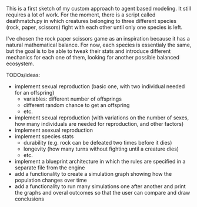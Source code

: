 This is a first sketch of my custom approach to agent based modeling. It still requires a lot of work. For the moment, there is a script called deathmatch.py in which creatures belonging to three different species (rock, paper, scissors) fight with each other until only one species is left.

I've chosen the rock paper scissors game as an inspiration because it has a natural mathematical balance. For now, each species is essentialy the same, but the goal is to be able to tweak their stats and introduce different mechanics for each one of them, looking for another possible balanced ecosystem.

TODOs/ideas:
- implement sexual reproduction (basic one, with two individual needed for an offspring)
   - variables: different number of offsprings
   - different random chance to get an offspring
   - etc.
- implement sexual reproduction (with variations on the number of sexes, how many individuals are needed for reproduction, and other factors)
- implement asexual reproduction
- implement species stats
   - durability (e.g. rock can be defeated two times before it dies)
   - longevity (how many turns without fighting until a creature dies)
   - etc.
- implement a blueprint architecture in which the rules are specified in a separate file from the engine
- add a functionality to create a simulation graph showing how the population changes over time
- add a functionality to run many simulations one after another and print the graphs and overal outcomes so that the user can compare and draw conclusions

